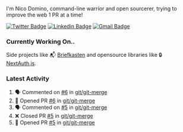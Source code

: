 
I'm Nico Domino, command-line warrior and open sourcerer, trying to improve the web 1 PR at a time!

[![Twitter Badge](https://img.shields.io/badge/-@ndom91-1ca0f1?style=flat-square&labelColor=1ca0f1&logo=twitter&logoColor=white&link=https://twitter.com/ndom91)](https://twitter.com/ndom91) [![Linkedin Badge](https://img.shields.io/badge/-ndom91-blue?style=flat-square&logo=Linkedin&logoColor=white&link=https://www.linkedin.com/in/ndom91/)](https://www.linkedin.com/in/ndom91/) [![Gmail Badge](https://img.shields.io/badge/-yo@ndo.dev-c14438?style=flat-square&logo=mail.ru&logoColor=white&link=mailto:yo@ndo.dev)](mailto:yo@ndo.dev)

### Currently Working On..

Side projects like 📬 [Briefkasten](https://briefkastenhq.com) and opensource libraries like 🔒 [NextAuth.js](https://github.com/nextauthjs/next-auth).

<!--START_SECTION_PROFILE_VIEWS:readme-info-->
<!--END_SECTION_PROFILE_VIEWS:readme-info-->

<!--START_SECTION_DAILY_COMMIT:readme-info-->
<!--END_SECTION_DAILY_COMMIT:readme-info-->

<!--START_SECTION_WEEKLY_COMMIT:readme-info-->
<!--END_SECTION_WEEKLY_COMMIT:readme-info-->

### Latest Activity

<!--START_SECTION:activity-->
1. 🗣 Commented on [#6](https://github.com/git/git-merge/pull/6#issuecomment-2363348336) in [git/git-merge](https://github.com/git/git-merge)
2. 💪 Opened PR [#6](https://github.com/git/git-merge/pull/6) in [git/git-merge](https://github.com/git/git-merge)
3. 🗣 Commented on [#5](https://github.com/git/git-merge/pull/5#issuecomment-2363324742) in [git/git-merge](https://github.com/git/git-merge)
4. ❌ Closed PR [#5](https://github.com/git/git-merge/pull/5) in [git/git-merge](https://github.com/git/git-merge)
5. 💪 Opened PR [#5](https://github.com/git/git-merge/pull/5) in [git/git-merge](https://github.com/git/git-merge)
<!--END_SECTION:activity-->
